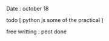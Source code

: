 Date : october 18

todo [
    python 
    js 
    some of the practical
]

free writting : 
peot done
